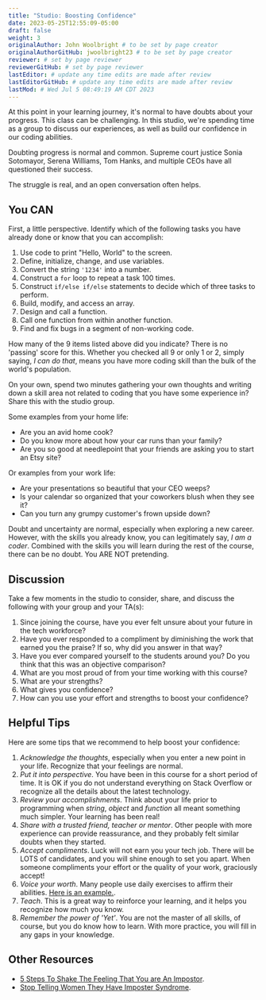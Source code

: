 ```yaml
---
title: "Studio: Boosting Confidence"
date: 2023-05-25T12:55:09-05:00
draft: false
weight: 3
originalAuthor: John Woolbright # to be set by page creator
originalAuthorGitHub: jwoolbright23 # to be set by page creator
reviewer: # set by page reviewer
reviewerGitHub: # set by page reviewer
lastEditor: # update any time edits are made after review
lastEditorGitHub: # update any time edits are made after review
lastMod: # Wed Jul 5 08:49:19 AM CDT 2023
---
```


At this point in your learning journey, it's normal to have doubts about your
progress. This class can be challenging. In this studio, we're spending time as a group to 
discuss our experiences, as well as build our confidence in our coding abilities.

Doubting progress is normal and common. Supreme court justice Sonia
Sotomayor, Serena Williams, Tom Hanks, and multiple CEOs have all questioned
their success.

The struggle is real, and an open conversation often helps.

## You CAN

First, a little perspective. Identify which of the following tasks you have
already done or know that you can accomplish:

1. Use code to print "Hello, World" to the screen.
1. Define, initialize, change, and use variables.
1. Convert the string `'1234'` into a number.
1. Construct a `for` loop to repeat a task 100 times.
1. Construct `if/else if/else` statements to decide which of three tasks to perform.
1. Build, modify, and access an array.
1. Design and call a function.
1. Call one function from within another function.
1. Find and fix bugs in a segment of non-working code.

How many of the 9 items listed above did you indicate? There is no 'passing'
score for this. Whether you checked all 9 or only 1 or 2, simply saying, *I can
do that*, means you have more coding skill than the bulk of the world's
population.

On your own, spend two minutes gathering your own thoughts and writing down a skill area 
not related to coding that you have some experience in?
Share this with the studio group.

Some examples from your home life:

- Are you an avid home cook?
- Do you know more about how your car runs than your family?
- Are you so good at needlepoint that your friends are asking you to start an Etsy site?

Or examples from your work life:

- Are your presentations so beautiful that your CEO weeps?
- Is your calendar so organized that your coworkers blush when they see it?
- Can you turn any grumpy customer's frown upside down?

Doubt and uncertainty are normal, especially when exploring a new career.
However, with the skills you already know, you can legitimately say, *I am a
coder*. Combined with the skills you will learn during the rest of the course,
there can be no doubt. You ARE NOT pretending.

## Discussion

Take a few moments in the studio to consider, share, and discuss the following with your group and your TA(s):

1. Since joining the course, have you ever felt unsure about your future in the tech workforce?
1. Have you ever responded to a compliment by diminishing the work that earned you the praise? If so, why did you answer in that way?
1. Have you ever compared yourself to the students around you? Do you think that this was an objective comparison?
1. What are you most proud of from your time working with this course?
1. What are your strengths?
1. What gives you confidence?
1. How can you use your effort and strengths to boost your confidence?

## Helpful Tips

Here are some tips that we recommend to help boost your confidence:

1. *Acknowledge the thoughts*, especially when you enter a new point in your life. Recognize that your feelings are normal.
1. *Put it into perspective*. You have been in this course for a short period of time. It is OK if you do not understand everything on Stack Overflow or recognize all the details about the latest technology.
1. *Review your accomplishments*. Think about your life prior to programming when *string*, *object* and *function* all meant something much simpler. Your learning has been real!
1. *Share with a trusted friend, teacher or mentor*. Other people with more experience can provide reassurance, and they probably felt similar doubts when they started.
1. *Accept compliments*. Luck will not earn you your tech job. There will be LOTS of candidates, and you will shine enough to set you apart. When someone compliments your effort or the quality of your work, graciously accept!
1. *Voice your worth*. Many people use daily exercises to affirm their  abilities. [Here is an example.](https://www.youtube.com/watch?v=qR3rK0kZFkg&ab_channel=dmchatster).
1. *Teach*. This is a great way to reinforce your learning, and it helps you recognize how much you know.
1. *Remember the power of 'Yet'*. You are not the master of all skills, of course, but you do know how to learn. With more practice, you will fill in any gaps in your knowledge.

## Other Resources

- [5 Steps To Shake The Feeling That You are An Impostor](https://www.npr.org/2021/01/22/959656202/5-steps-to-shake-the-feeling-that-youre-an-impostor).
- [Stop Telling Women They Have Imposter Syndrome](https://hbr.org/2021/02/stop-telling-women-they-have-imposter-syndrome).